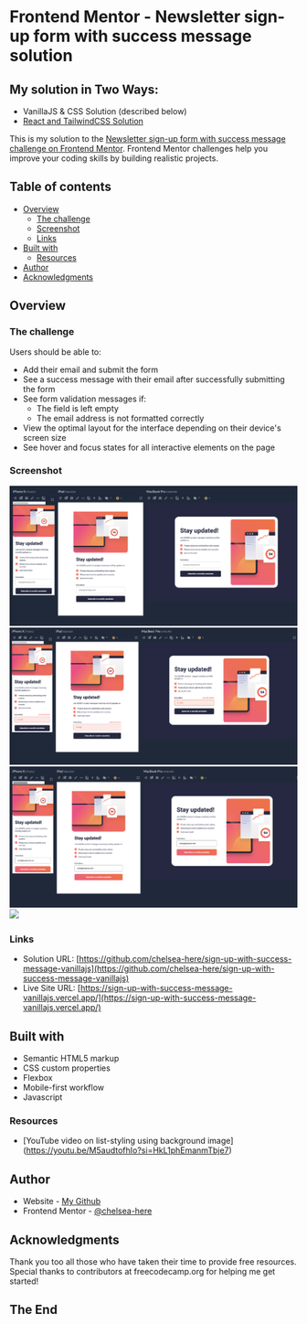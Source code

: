 # Frontend Mentor - Newsletter sign-up form with success message solution

## My solution in Two Ways:

- VanillaJS & CSS Solution (described below)
- [React and TailwindCSS Solution](https://github.com/chelsea-here/sign-up-with-success-message)

This is my solution to the [Newsletter sign-up form with success message challenge on Frontend Mentor](https://www.frontendmentor.io/challenges/newsletter-signup-form-with-success-message-3FC1AZbNrv). Frontend Mentor challenges help you improve your coding skills by building realistic projects.

## Table of contents

- [Overview](#overview)
  - [The challenge](#the-challenge)
  - [Screenshot](#screenshot)
  - [Links](#links)
- [Built with](#built-with)
  - [Resources](#resources)
- [Author](#author)
- [Acknowledgments](#acknowledgments)

## Overview

### The challenge

Users should be able to:

- Add their email and submit the form
- See a success message with their email after successfully submitting the form
- See form validation messages if:
  - The field is left empty
  - The email address is not formatted correctly
- View the optimal layout for the interface depending on their device's screen size
- See hover and focus states for all interactive elements on the page

### Screenshot

![](./screenshots/screenshot-all.png)
![](./screenshots/screenshot-all-error-state.png)
![](./screenshots/screenshot-all-valid-state.png)
![](./screenshots/screenshot-all-success-modal.jpeg)

### Links

- Solution URL: [https://github.com/chelsea-here/sign-up-with-success-message-vanillajs](https://github.com/chelsea-here/sign-up-with-success-message-vanillajs)
- Live Site URL: [https://sign-up-with-success-message-vanillajs.vercel.app/](https://sign-up-with-success-message-vanillajs.vercel.app/)

## Built with

- Semantic HTML5 markup
- CSS custom properties
- Flexbox
- Mobile-first workflow
- Javascript

### Resources

- [YouTube video on list-styling using background image] (https://youtu.be/M5audtofhIo?si=HkL1phEmanmTbje7)

## Author

- Website - [My Github](https://github.com/chelsea-here)
- Frontend Mentor - [@chelsea-here](https://www.frontendmentor.io/profile/chelsea-here)

## Acknowledgments

Thank you too all those who have taken their time to provide free resources. Special thanks to contributors at freecodecamp.org for helping me get started!

## The End

```

```
